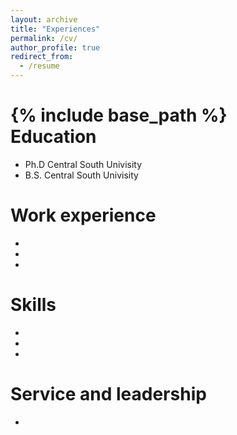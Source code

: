```yaml
---
layout: archive
title: "Experiences"
permalink: /cv/
author_profile: true
redirect_from:
  - /resume
---
```


{% include base_path %}
<br>
Education
======
* Ph.D Central South Univisity 
* B.S. Central South Univisity

Work experience
======
* 
* 
* 

Skills
======
* 
* 
* 
  
Service and leadership
======
* 
